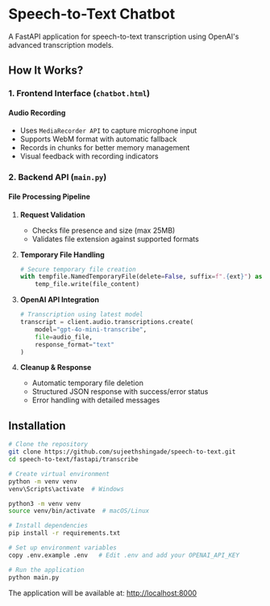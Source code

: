 # Speech-to-Text Chatbot

A FastAPI application for speech-to-text transcription using OpenAI's advanced transcription models.

## How It Works?

### 1. Frontend Interface (`chatbot.html`)

#### Audio Recording

- Uses `MediaRecorder API` to capture microphone input
- Supports WebM format with automatic fallback
- Records in chunks for better memory management
- Visual feedback with recording indicators

### 2. Backend API (`main.py`)

#### File Processing Pipeline

1. **Request Validation**
   - Checks file presence and size (max 25MB)
   - Validates file extension against supported formats

2. **Temporary File Handling**
  
   ```python
   # Secure temporary file creation
   with tempfile.NamedTemporaryFile(delete=False, suffix=f".{ext}") as temp_file:
       temp_file.write(file_content)
   ```

3. **OpenAI API Integration**
  
   ```python
   # Transcription using latest model
   transcript = client.audio.transcriptions.create(
       model="gpt-4o-mini-transcribe",
       file=audio_file,
       response_format="text"
   )
   ```

4. **Cleanup & Response**
   - Automatic temporary file deletion
   - Structured JSON response with success/error status
   - Error handling with detailed messages

## Installation

```bash
# Clone the repository
git clone https://github.com/sujeethshingade/speech-to-text.git
cd speech-to-text/fastapi/transcribe

# Create virtual environment
python -m venv venv
venv\Scripts\activate  # Windows

python3 -m venv venv
source venv/bin/activate  # macOS/Linux

# Install dependencies
pip install -r requirements.txt

# Set up environment variables
copy .env.example .env   # Edit .env and add your OPENAI_API_KEY

# Run the application
python main.py
```

The application will be available at: <http://localhost:8000>
